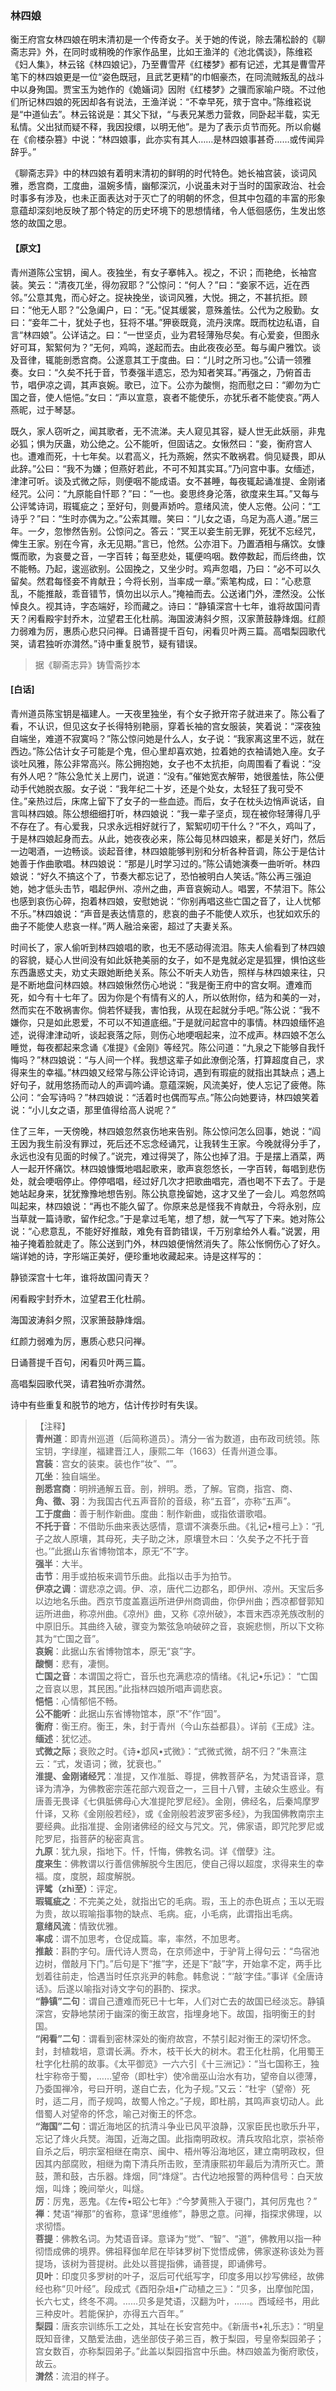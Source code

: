 <script type="text/javascript">
    var head = document.getElementsByTagName('head')[0];
    cssURL = '/public/liao.css';
    linkTag = document.createElement('link');
    linkTag.href = cssURL;
    linkTag.setAttribute('type','text/css');
    linkTag.setAttribute('rel','stylesheet');
    head.appendChild(linkTag);
</script>
### 林四娘

衡王府宫女林四娘在明末清初是一个传奇女子。关于她的传说，除去蒲松龄的《聊斋志异》外，在同时或稍晚的作家作品里，比如王渔洋的《池北偶谈》，陈维崧《妇人集》，林云铭《林四娘记》，乃至曹雪芹《红楼梦》都有记述，尤其是曹雪芹笔下的林四娘更是一位“姿色既冠，且武艺更精”的巾帼豪杰，在同流贼叛乱的战斗中以身殉国。贾宝玉为她作的《姽婳词》因附《红楼梦》之骥而家喻户晓。不过他们所记林四娘的死因却各有说法，王渔洋说：“不幸早死，殡于宫中。”陈维崧说是“中道仙去”。林云铭说是：其父下狱，“与表兄某悉力营救，同卧起半载，实无私情。父出狱而疑不释，我因投缳，以明无他”。是为了表示贞节而死。所以俞樾在《俞楼杂篡》中说：“林四娘事，此亦实有其人……是林四娘事甚奇……或传闻异辞乎。”

《聊斋志异》中的林四娘有着明末清初的鲜明的时代特色。她长袖宫装，谈词风雅，悉宫商，工度曲，温婉多情，幽郁深沉，小说虽未对于当时的国家政治、社会时事多有涉及，也未正面表达对于灭亡了的明朝的怀念，但其中包蕴的丰富的形象意蕴却深刻地反映了那个特定的历史环境下的思想情绪，令人低徊感伤，生发出悠悠的故国之思。

#### 【原文】
<section>
青州道陈公宝钥，闽人。夜独坐，有女子搴帏入。视之，不识；而艳绝，长袖宫装。笑云：“清夜兀坐，得勿寂耶？”公惊问：“何人？”曰：“妾家不远，近在西邻。”公意其鬼，而心好之。捉袂挽坐，谈词风雅，大悦。拥之，不甚抗拒。顾曰：“他无人耶？”公急阖户，曰：“无。”促其缓裳，意殊羞怯。公代为之殷勤。女曰：“妾年二十，犹处子也，狂将不堪。”狎亵既竟，流丹浃席。既而枕边私语，自言“林四娘”。公详诘之。曰：“一世坚贞，业为君轻薄殆尽矣。有心爱妾，但图永好可耳，絮絮何为？”无何，鸡鸣，遂起而去。由此夜夜必至。每与阖户雅饮。谈及音律，辄能剖悉宫商。公遂意其工于度曲。曰：“儿时之所习也。”公请一领雅奏。女曰：“久矣不托于音，节奏强半遗忘，恐为知者笑耳。”再强之，乃俯首击节，唱伊凉之调，其声哀婉。歌已，泣下。公亦为酸恻，抱而慰之曰：“卿勿为亡国之音，使人悒悒。”女曰：“声以宣意，哀者不能使乐，亦犹乐者不能使哀。”两人燕昵，过于琴瑟。

既久，家人窃听之，闻其歌者，无不流涕。夫人窥见其容，疑人世无此妖丽，非鬼必狐；惧为厌蛊，劝公绝之。公不能听，但固诘之。女愀然曰：“妾，衡府宫人也。遭难而死，十七年矣。以君高义，托为燕婉，然实不敢祸君。倘见疑畏，即从此辞。”公曰：“我不为嫌；但燕好若此，不可不知其实耳。”乃问宫中事。女缅述，津津可听。谈及式微之际，则便咽不能成语。女不甚睡，每夜辄起诵准提、金刚诸经咒。公问：“九原能自忏耶？”曰：“一也。妾思终身沦落，欲度来生耳。”又每与公评骘诗词，瑕辄疵之；至好句，则曼声娇吟。意绪风流，使人忘倦。公问：“工诗乎？”曰：“生时亦偶为之。”公索其赠。笑曰：“儿女之语，乌足为高人道。”居三年。一夕，忽惨然告别。公惊问之。答云：“冥王以妾生前无罪，死犹不忘经咒，俾生王家。别在今宵，永无见期。”言已，怆然。公亦泪下。乃置酒相与痛饮。女慷慨而歌，为哀曼之音，一字百转；每至悲处，辄便呜咽。数停数起，而后终曲，饮不能畅。乃起，逡巡欲别。公固挽之，又坐少时。鸡声忽唱，乃曰：“必不可以久留矣。然君每怪妾不肯献丑；今将长别，当率成一章。”索笔构成，曰：“心悲意乱，不能推敲，乖音错节，慎勿出以示人。”掩袖而去。公送诸门外，湮然没。公怅悼良久。视其诗，字态端好，珍而藏之。诗曰：“静镇深宫十七年，谁将故国问青天？闲看殿宇封乔木，泣望君王化杜鹃。海国波涛斜夕照，汉家萧鼓静烽烟。红颜力弱难为厉，惠质心悲只问禅。日诵菩提千百句，闲看贝叶两三篇。高唱梨园歌代哭，请君独听亦潸然。”诗中重复脱节，疑有错误。

</section>

> 据《聊斋志异》铸雪斋抄本

#### [白话]
<aside>

青州道员陈宝钥是福建人。一天夜里独坐，有个女子掀开帘子就进来了。陈公看了看，不认识，但见这女子长得特别艳丽，穿着长袖的宫女服装，笑着说：“深夜独自端坐，难道不寂寞吗？”陈公惊问她是什么人，女子说：“我家离这里不远，就在西边。”陈公估计女子可能是个鬼，但心里却喜欢她，拉着她的衣袖请她入座。女子谈吐风雅，陈公非常高兴。陈公拥抱她，女子也不太抗拒，向周围看了看说：“没有外人吧？”陈公急忙关上房门，说道：“没有。”催她宽衣解带，她很羞怯，陈公便动手代她脱衣服。女子说：“我年纪二十岁，还是个处女，太轻狂了我可受不住。”亲热过后，床席上留下了女子的一些血迹。而后，女子在枕头边悄声说话，自言叫林四娘。陈公想细细打听，林四娘说：“我一辈子坚贞，现在被你轻薄得几乎不存在了。有心爱我，只求永远相好就行了，絮絮叨叨干什么？”不久，鸡叫了，于是林四娘起身而去。从此，她夜夜必来，陈公每见林四娘来，都是关好门，然后一边喝酒，一边畅谈。谈起音律，林四娘能够判别和分析各种音调，陈公于是估计她善于作曲歌唱。林四娘说：“那是儿时学习过的。”陈公请她演奏一曲听听。林四娘说：“好久不搞这个了，节奏大都忘记了，恐怕被明白人笑话。”陈公再三强迫她，她才低头击节，唱起伊州、凉州之曲，声音哀婉动人。唱罢，不禁泪下。陈公也感到哀伤心碎，抱着林四娘，安慰她说：“你别再唱这些亡国之音了，让人忧郁不乐。”林四娘说：“声音是表达情意的，悲哀的曲子不能使人欢乐，也犹如欢乐的曲子不能使人悲哀一样。”两人融洽亲密，超过了夫妻关系。

时间长了，家人偷听到林四娘唱的歌，也无不感动得流泪。陈夫人偷看到了林四娘的容貌，疑心人世间没有如此妖艳美丽的女子，如不是鬼就必定是狐狸，惧怕这些东西蛊惑丈夫，劝丈夫跟她断绝关系。陈公不听夫人劝告，照样与林四娘来往，只是不断地盘问林四娘。林四娘愀然伤心地说：“我是衡王府中的宫女啊。遭难而死，如今有十七年了。因为你是个有情有义的人，所以依附你，结为和美的一对，然而实在不敢祸害你。倘若怀疑我，害怕我，从现在起就分手吧。”陈公说：“我不嫌你，只是如此恩爱，不可以不知道底细。”于是就问起宫中的事情。林四娘缅怀追述，说得津津动听，谈起衰落之际，则伤心地哽咽起来，泣不成声。林四娘不怎么睡觉，每夜都起来念诵《准提》《金刚》等经咒。陈公问道：“九泉之下能够自我忏悔吗？”林四娘说：“与人间一个样。我想这辈子如此潦倒沦落，打算超度自己，求得来生的幸福。”林四娘又经常与陈公评论诗词，遇到有瑕疵的就指出其缺点；遇上好句子，就用悠扬而动人的声调吟诵。意蕴深婉，风流美好，使人忘记了疲倦。陈公问：“会写诗吗？”林四娘说：“活着时也偶而写点。”陈公向她要诗，林四娘笑着说：“小儿女之语，那里值得给高人说呢？”

住了三年，一天傍晚，林四娘忽然哀伤地来告别。陈公惊问怎么回事，她说：“阎王因为我生前没有罪过，死后还不忘念经诵咒，让我转生王家。今晚就得分手了，永远也没有见面的时候了。”说完，难过得哭了，陈公也掉了泪。于是摆上酒菜，两人一起开怀痛饮。林四娘慷慨地唱起歌来，歌声哀怨悠长，一字百转，每唱到悲伤处，就会哽咽停止。停停唱唱，经过好几次才把歌曲唱完，酒也喝不下去了。于是她站起身来，犹犹豫豫地想告别。陈公执意挽留她，这才又坐了一会儿。鸡忽然鸣叫起来，林四娘说：“再也不能久留了。你原来总是怪我不肯献丑，今将永别，应当草就一篇诗歌，留作纪念。”于是拿过毛笔，想了想，就一气写了下来。她对陈公说：“心悲意乱，不能好好推敲，难免有音韵错误，千万别拿给外人看。”说罢，用袖子掩着脸就走了。陈公送到门外，林四娘便悄然消失了。陈公怅惘伤心了好久。端详她的诗，字形端正美好，便珍重地收藏起来。诗是这样写的：

静锁深宫十七年，谁将故国问青天？

闲看殿宇封乔木，泣望君王化杜鹃。

海国波涛斜夕照，汉家箫鼓静烽烟。

红颜力弱难为厉，惠质心悲只问禅。

日诵菩提千百句，闲看贝叶两三篇。

高唱梨园歌代哭，请君独听亦潸然。

诗中有些重复和脱节的地方，估计传抄时有失误。

</aside>

> 【注释】  
<b>青州道</b>：即青州巡道（后简称道员）。清分一省为数道，由布政司统领。陈宝钥，字绿崖，福建晋江人，康熙二年（1663）任青州道佥事。  
<b>宫装</b>：宫女的装束。装也作“妆”、“”。  
<b>兀坐</b>：独自端坐。  
<b>剖悉宫商</b>：明辨通解五音。剖，辨明。悉，了解。官商，指宫、商、  
<b>角、徵、羽</b>：为我国古代五声音阶的音级，称“五音”，亦称“五声”。  
<b>工于度曲</b>：善于制作新曲。度曲：制作新曲，或指依谱歌唱。  
<b>不托于音</b>：不借助乐曲来表达感情，意谓不演奏乐曲。《礼记•檀弓上》：“孔子之故人原壤，其母死，夫子助之沐，原壤登木曰：‘久矣予之不托于音也。’”此据山东省博物馆本，原无“不”字。  
<b>强半</b>：大半。  
<b>击节</b>：用手或拍板来调节乐曲。此指以击手为拍节。  
<b>伊凉之调</b>：谓悲凉之调。伊、凉，唐代二边郡名，即伊州、凉州。天宝后多以边地名乐曲。西京节度盖嘉运所进伊州商调曲，你伊州曲；西凉都督郭知运所进曲，称凉州曲。《凉州》曲，又称《凉州破》，本晋末西凉羌族改制的中原旧乐。其曲终入破，骤变为繁弦急响破碎之音，哀婉悲恻，所以下文称其为“亡国之音”。  
<b>哀婉</b>：此据山东省博物馆本，原无“哀”字。  
<b>酸恻</b>：悲有，凄恻。  
<b>亡国之音</b>：本谓国之将亡，音乐也充满悲凉的情绪。《礼记•乐记》：  “亡国之音哀以思，其民困。”此指林四娘所唱声调悲哀。  
<b>悒悒</b>：心情郁悒不畅。  
<b>公不能听</b>：此据山东省博物馆本，原“不”作“固”。  
<b>衡府</b>：衡王府。衡王，朱，封于青州（今山东益都县）。详前《王成》注。  
<b>缅述</b>：犹忆述。  
<b>式微之际</b>；衰败之时。《诗•邶风•式微》：“式微式微，胡不归？”朱熹注云：“式，发语词；微，犹衰也。”  
<b>淮提、金刚诸经咒</b>：准提，又作准胝、尊提，佛教菩萨名，为梵语音译，意译为清净，为佛教密宗莲花部六观音之一，三目十八臂，主破众生惑业。有唐善无畏译《七俱胝佛母心大准提陀罗尼经》。金刚，佛经名，后秦鸠摩罗什译，又称《金刚般若经》，或《金刚般若波罗密多经》，为我国佛教南宗主要经典。此指准提、金刚诸佛经的经文与咒文。咒，佛家语，即咒陀罗尼或陀罗尼，指菩萨的秘密真言。  
<b>九原</b>：犹九泉，指地下。忏，忏悔，佛教名词。详《僧孽》注。  
<b>度来生</b>：佛教谓以行善信佛解脱今生困厄，使自己得以超度，求得来生的幸福。度，度脱，超度解脱。  
<b>评骘（zhì至）</b>：评定。  
<b>瑕辄疵之</b>：不完美之处，就指出它的毛病。瑕，玉上的赤色斑点；玉以无瑕为贵，故以瑕喻指事物的缺点、毛病。疵，小毛病，此谓指出毛病。  
<b>意绪风流</b>：情致优雅。  
<b>率成</b>：谓不加思考，仓促成篇。率，率然，不加思考。  
<b>推敲</b>：斟酌字句。唐代诗人贾岛，在京师途中，于驴背上得句云：“鸟宿池边树，僧敲月下门。”后句是下“推”字，还是下“敲”字，开始拿不定，两手比划着往前走，恰遇当时任京兆尹的韩愈。韩愈说：“‘敲’字佳。”事详《全唐诗话》。后遂以喻指对诗文字句的斟酌、探求。  
<b>“静镇”二句</b>：谓自己遭难而死已十七年，人们对亡去的故国已经淡忘。静镇深宫，安静地禁闭于幽深的衡王故宫，指埋身地下。故国，指明衡王的封国。  
<b>“闲看”二句</b>：谓看到密林深处的衡府故宫，不禁引起对衡王的深切怀念。封，封植栽培，意谓长满。乔木，枝干长大的树木。君王化杜鹃，化用蜀王杜字化杜鹃的故事。《太平御览》一六六引《十三洲记》：“当七国称王，独杜宇称帝于蜀，……望帝（即杜宇）使冷凿巫山治水有功，望帝自以德薄，乃委国禅冷，号曰开明，遂自亡去，化为子规。”又云：“杜宇（望帝）死时，适二月，而子规鸣，故蜀人怜之。”子规，即杜鹃，其鸣声哀切动人。此借蜀人对望帝的怀念，喻己对衡王的怀念。  
<b>“海国”二句</b>：谓近海地区的抗清斗争业已风平浪静，汉家臣民也歌乐升平，忘记了烽火兵燹。海国，近海之国。此指南明政权。清兵攻陷北京，崇祯帝自杀之后，明宗室相继在南京、闽中、梧州等沿海地区，建立南明政权，但因其内部腐败，相继为南下清兵所击败，至清康熙初年最后为清所灭亡。萧鼓，萧和鼓，古乐器。烽烟，同“烽燧”。古代边地报警的两种信号：白天放烟，叫烽；晚间举火，叫燧。  
<b>厉</b>：厉鬼，恶鬼。《左传•昭公七年》:“今梦黄熊入于寝门，其何厉鬼也？”  
<b>禅</b>：梵语“禅那”的省称，意译“思维修”，静思之意。问禅，指探求佛理，以求彻悟。  
<b>菩提</b>：佛教名词。为梵语音译。意译为“觉”、“智”、“道”，佛教用以指一种彻悟成佛的境界。佛祖释伽牟尼在毕钵罗树下觉悟成佛，佛家遂称该处为菩提场，该树为菩提树。此处以菩提指佛，诵菩提，即诵佛号。  
<b>贝叶</b>：印度贝多罗树的叶子，沤后可代纸写字，印度多用以抄写佛经，故佛经也称“贝叶经”。段成式《酉阳杂俎•广动植之三》：“贝多，出摩伽陀国，长六七丈，终冬不凋。……贝多是梵语，汉翻为叶，……。西域经书，用此三种皮叶。若能保护，亦得五六百年。”  
<b>梨园</b>：唐亥宗训练乐工之处，其址在长安宫苑中。《新唐书•礼乐志》：“明皇既知音律，又酷爱法曲，选坐部伎子弟三百，教于梨园，号皇帝梨园弟子；宫女数百，亦称梨园弟子。”此盖以梨园指宫中乐曲。林四娘盖为衡府歌伎，故云。  
<b>潸然</b>：流泪的样子。  
